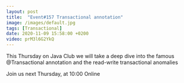 ```yaml
---
layout: post
title:  "Event#157 Transactional annotation"
image: /images/default.jpg
tags: [Transactional]
date: 2020-11-09 15:58:00 +0200
video: prM3l6G2YkQ
---
```


This Thursday on Java Club we will take a deep dive into the famous @Transactional annotation and the read-write transactional anomalies[]()

Join us next Thursday, at 10:00 Online
